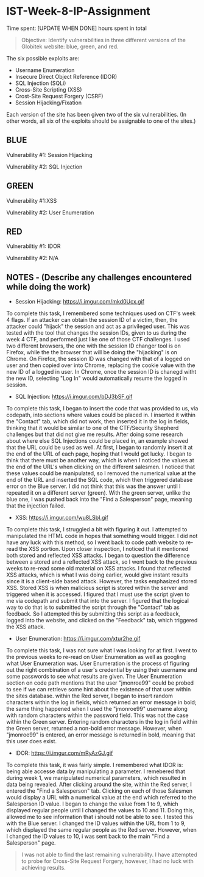 # IST-Week-8-IP-Assignment

Time spent: [UPDATE WHEN DONE] hours spent in total

> Objective: Identify vulnerabilities in three different versions of the Globitek website: blue, green, and red.

The six possible exploits are:
* Username Enumeration
* Insecure Direct Object Reference (IDOR)
* SQL Injection (SQLi)
* Cross-Site Scripting (XSS)
* Crost-Site Request Forgery (CSRF)
* Session Hijacking/Fixation

Each version of the site has been given two of the six vulnerabilities. (In other words, all six of the exploits should be assignable to one of the sites.)

## BLUE
Vulnerability #1: Session Hijacking

Vulnerability #2: SQL Injection

## GREEN
Vulnerability #1:XSS

Vulnerability #2: User Enumeration

## RED
Vulnerabiltiy #1: IDOR

Vulnerability #2: N/A

## NOTES - (Describe any challenges encountered while doing the work)
* Session Hijacking: https://i.imgur.com/mkd0Ucx.gif
 
To complete this task, I remembered some techniques used on CTF's week 4 flags. If an attacker can obtain the session ID of a victim, then, the attacker could "hijack" the session and act as a privileged user. This was tested with the tool that changes the session IDs, given to us during the week 4 CTF, and performed just like one of those CTF challenges. I used two different browsers, the one with the session ID changer tool is on Firefox, while the the browser that will be doing the "hijacking" is on Chrome. On Firefox, the session ID was changed with that of a logged on user and then copied over into Chrome, replacing the cookie value with the new ID of a logged in user. In Chrome, once the session ID is chanegd witht the new ID, selecting "Log In" would automatically resume the logged in session.
 
* SQL Injection: https://i.imgur.com/bDJ3bSF.gif

To complete this task, I began to insert the code that was provided to us, via codepath, into sections where values could be placed in. I inserted it within the "Contact" tab, which did not work, then inserted it in the log in fields, thinking that it would be similar to one of the CTF/Security Shepherd challenges but that did not give me results. After doing some research about where else SQL Injections could be placed in, an example showed that the URL could be used as well. At first, I began to randomly insert it at the end of the URL of each page, hoping that I would get lucky. I began to think that there must be another way, which is when I noticed the values at the end of the URL's when clicking on the different salesmen. I noticed that these values could be manipulated, so I removed the numerical value at the end of the URL and inserted the SQL code, which then triggered database error on the Blue server. I did not think that this was the answer until I repeated it on a different server (green). With the green server, unlike the blue one, I was pushed back into the "Find a Salesperson" page, meaning that the injection failed.
 
* XSS: https://i.imgur.com/wu8LSbI.gif

To complete this task, I struggled a bit with figuring it out. I attempted to manipulated the HTML code in hopes that something would trigger. I did not have any luck with this method, so I went back to code path website to re-read the XSS portion. Upon closer inspection, I noticed that it mentioned both stored and reflected XSS attacks. I began to question the difference between a stored and a reflected XSS attack, so I went back to the previous weeks to re-read some old material on XSS attacks. I found that reflected XSS attacks, which is what I was doing earlier, would give instant results since it is a client-side based attack. However, the tasks emphasized stored XSS. Stored XSS is when malicious script is stored within the server and triggered when it is accessed. I figured that I must use the script given to me via codepath and submit that into the server. I figured that the logical way to do that is to submitted the script through the "Contact" tab as feedback. So I attempted this by submitting this script as a feedback, logged into the website, and clicked on the "Feedback" tab, which triggered the XSS attack.

* User Enumeration: https://i.imgur.com/xtur2he.gif

To complete this task, I was not sure what I was looking for at first. I went to the previous weeks to re-read on User Enumeration as well as googling what User Enumeration was. User Enumeration is the process of figuring out the right combination of a user's credential by using their username and some passwords to see what results are given. The User Enumeration section on code path mentions that the user "jmonroe99" could be probed to see if we can retrieve some hint about the existence of that user within the sites database. within the Red server, I began to insert random characters within the log in fields, which returned an error message in bold; the same thing happened when I used the "jmonroe99" username along with random characters within the password field. This was not the case within the Green server. Entering random characters in the log in field within the Green server, returned a non-bold error message. However, when "jmonroe99" is entered, an error message is returned in bold, meaning that this user does exist.
 
* IDOR: https://i.imgur.com/mRyAzGJ.gif

To complete this task, it was fairly simple. I remembered what IDOR is: being able accesse data by manipulating a parameter. I remebered that during week 1, we manipulated numerical parameters, which resulted in data being revealed. After clicking around the site, within the Red server, I entered the "Find a Salesperson" tab. Clicking on each of those Salesmen would display a URL with a numerical value at the end which referred to the Salesperson ID value. I began to change the value from 1 to 9, which displayed regular people until I changed the values to 10 and 11. Doing this, allowed me to see information that i should not be able to see. I tested this with the Blue server. I changed the ID values within the URL from 1 to 9, which displayed the same regular people as the Red server. However, when I changed the ID values to 10, i was sent back to the main "Find a Salesperson" page.

> I was not able to find the last remaining vulnerability. I have attempted to probe for Cross-Site Request Forgery, however, I had no luck with achieving results. 
